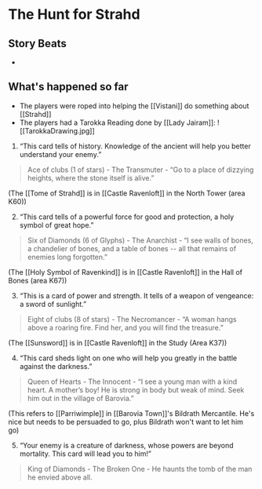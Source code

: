 # The Hunt for Strahd
## Story Beats
* 

## What's happened so far
* The players were roped into helping the [[Vistani]] do something about [[Strahd]]
* The players had a Tarokka Reading done by [[Lady Jairam]]:
![[TarokkaDrawing.jpg]]

1.  “This card tells of history. Knowledge of the ancient will help you better understand your enemy.”  
      
   > Ace of clubs (1 of stars) - The Transmuter - “Go to a place of dizzying heights, where the stone itself is alive.”  

(The [[Tome of Strahd]] is in [[Castle Ravenloft]] in the North Tower (area K60))
   
2.  “This card tells of a powerful force for good and protection, a holy symbol of great hope.”  
      
   > Six of Diamonds (6 of Glyphs) - The Anarchist - “I see walls of bones, a chandelier of bones, and a table of bones -- all that remains of enemies long forgotten.”  

(The [[Holy Symbol of Ravenkind]] is in [[Castle Ravenloft]] in the Hall of Bones (area K67))
    
3.  “This is a card of power and strength. It tells of a weapon of vengeance: a sword of sunlight.”  
      
  >  Eight of clubs (8 of stars) - The Necromancer - “A woman hangs above a roaring fire. Find her, and you will find the treasure.”    

(The [[Sunsword]] is in [[Castle Ravenloft]] in the Study (Area K37))

4.  “This card sheds light on one who will help you greatly in the battle against the darkness.”  
      
 >   Queen of Hearts - The Innocent - “I see a young man with a kind heart. A mother’s boy! He is strong in body but weak of mind. Seek him out in the village of Barovia.”    

 (This refers to [[Parriwimple]] in [[Barovia Town]]'s Bildrath Mercantile. He's nice but needs to be persuaded to go, plus Bildrath won't want to let him go)
    
5.  “Your enemy is a creature of darkness, whose powers are beyond mortality. This card will lead you to him!”  
      
  > King of Diamonds - The Broken One - He haunts the tomb of the man he envied above all.
    